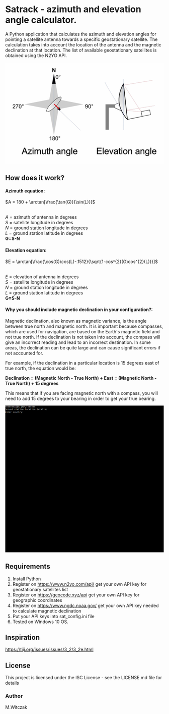 # Satrack - azimuth and elevation angle calculator.
A Python application that calculates the azimuth and elevation angles for pointing a satellite antenna towards a specific geostationary satellite. The calculation takes into account the location of the antenna and the magnetic declination at that location. The list of available geostationary satellites is obtained using the N2YO API.

![Azimuth_and_elevation_angles](/Demo_images/satrack.jpg)

## How does it work?
#### Azimuth equation:

$A = 180 + \arctan[\frac{\tan(G)}{\sin(L)}]$

<br>$A$ = azimuth of antenna in degrees
<br>$S$ = satellite longitude in degrees
<br>$N$ = ground station longitude in degrees
<br>$L$ = ground station latitude in degrees
<br><b>G=S-N</b>

#### Elevation equation:

$E = \arctan[\frac{\cos(G)\cos(L)-.1512}{\sqrt{1-cos^{2}(G)cos^{2}(L)}}]$
   

    
<br>$E$ = elevation of antenna in degrees
<br>$S$ = satellite longitude in degrees
<br>$N$ = ground station longitude in degrees
<br>$L$ = ground station latitude in degrees
<br><b>G=S-N</b>

#### Why you should include magnetic declination in your configuration?:
Magnetic declination, also known as magnetic variance, is the angle between true north and magnetic north. It is important because compasses, which are used for navigation, are based on the Earth's magnetic field and not true north. If the declination is not taken into account, the compass will give an incorrect reading and lead to an incorrect destination. In some areas, the declination can be quite large and can cause significant errors if not accounted for.

For example, if the declination in a particular location is 15 degrees east of true north, the equation would be:

<b>Declination = (Magnetic North - True North) + East
= (Magnetic North - True North) + 15 degrees</b>


This means that if you are facing magnetic north with a compass, you will need to add 15 degrees to your bearing in order to get your true bearing.

![Azimuth_and_elevation_calculator](/Demo_images/satrack.gif)

## Requirements
1. Install Python 
1. Register on https://www.n2yo.com/api/ get your own API key for geostationary satellites list
2. Register on https://geocode.xyz/api get your own API key for geographic coordinates
3. Register on https://www.ngdc.noaa.gov/ get your own API key needed to calculate magnetic declination
4. Put your API keys into sat_config.ini file
5. Tested on Windows 10 OS.

## Inspiration
https://tiij.org/issues/issues/3_2/3_2e.html

## License
This project is licensed under the ISC License - see the LICENSE.md file for details

### Author
M.Witczak
